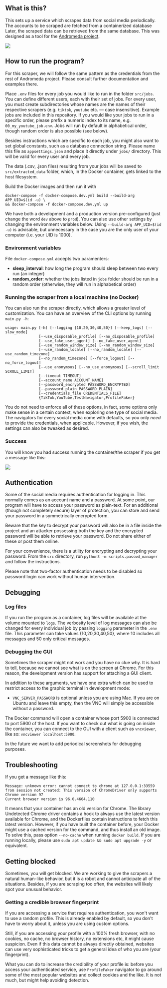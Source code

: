 ## What is this?
This sets up a service which scrapes data from social media periodically.
The accounts to be scraped are fetched from a containerized database
Later, the scraped data can be retrieved from the same database.
This was designed as a tool for the [Andromeda project](https://github.com/Jellyfish-Insights/andromeda).

![](docs/img/data-screenshot.png)

## How to run the program?

For this scraper, we will follow the same pattern as the credentials from the
rest of Andromeda project. Please consult further documentation and examples
there.

Place `.env` files for every job you would like to run in the folder `src/jobs`.
You can define different users, each with their set of jobs. For every user,
you must create subdirectories whose names are the names of their respective
scrapers (e.g. `tiktok`, `youtube` etc. — case insensitive). Example jobs are
included in this repository. If you would like your jobs to run in a specific
order, please prefix a numeric index to its name, e.g. `00_my_youtube_job.env`.
Jobs will run by default in alphabetical order, though random order is also
possible (see below).

Besides instructions which are specific to each job, you might also want to set
global constants, such as a database connection string. Please name this file as
`appsettings.json` and place it directly under `jobs/` directory. This will be
valid for every user and every job.

The data (.csv, .json files) resulting from your jobs will be saved to
`src/extracted_data` folder, which, in the Docker container, gets linked to the
host filesystem.

Build the Docker images and then run it with
```
docker-compose -f docker-compose.dev.yml build --build-arg APP_UID=$(id -u) \
&& docker-compose -f docker-compose.dev.yml up
```

We have both a development and a production version pre-configured (just change the
word `dev` above to `prod`). You can also use other settings by changing the
environment variables below. Using `--build-arg APP_UID=$(id -u)` is advisable,
but unnecessary in the case you are the only user of your computer (i.e. your
UID is 1000).

### Environment variables
File `docker-compose.yml` accepts two paramenters:
- **sleep_interval**: how long the program should sleep between two every
run (an integer)
- **random_order**: whether the jobs listed in `jobs` folder should be run in
a random order (otherwise, they will run in alphabetical order)

### Running the scraper from a local machine (no Docker)

You can also run the scraper directly, which allows a greater level of
customization. You can have an overview of the CLI options by running
`main.py -h`:

```
usage: main.py [-h] [--logging {10,20,30,40,50}] [--keep_logs] [--slow_mode]
               [--use_disposable_profile] [--no_disposable_profile]
               [--use_fake_user_agent] [--no_fake_user_agent]
               [--use_random_window_size] [--no_random_window_size]
               [--use_random_locale] [--no_random_locale] [--use_random_timezone]
               [--no_random_timezone] [--force_logout] [--no_force_logout]
               [--use_anonymous] [--no_use_anonymous] [--scroll_limit SCROLL_LIMIT]
               [--timeout TIMEOUT]
               [--account_name ACCOUNT_NAME]
               [--password_encrypted PASSWORD_ENCRYPTED]
               [--password_plain PASSWORD_PLAIN]
               [--credentials_file CREDENTIALS_FILE]
               {TikTok,YouTube,TestNavigator,ProfileFaker}
```

You do not need to enforce all of these options, in fact, some options only make
sense in a certain context, when exploring one type of social media. The navigators
for every social media come with defaults, so you only _need_ to provide the
credentials, when applicable. However, if you wish, the settings can also be
tweaked as desired.

### Success
You will know you had success running the container/the scraper if you get a 
message like this:

![](docs/img/success.jpeg)

## Authentication
Some of the social media requires authentication for logging in. This normally
comes as an account name and a password. At some point, our program will have
to access your password as plain-text. For an additional (though not completely
secure) layer of protection, you can store and send your password in a
symmetrically encrypted form.

Beware that the key to decrypt your password will also be in a file inside the
project and an attacker possessing both the key and the encrypted password will
be able to retrieve your password. Do not share either of these or post them 
online.

For your convenience, there is a utility for encrypting and decrypting your
password. From the `src` directory, run `python3 -m scripts.passwd_manager`
and follow the instructions.

Please note that two-factor authentication needs to be disabled so password login
can work without human intervention.

## Debugging

### Log files

If you run the program as a container, log files will be available at the volume
mounted to `logs`. The verbosity level of log messages can also be changed
for every individual job by passing `logging` parameter in the `.env` file.
This parameter can take values {10,20,30,40,50}, where 10 includes all messages
and 50 only critical messages.
### Debugging the GUI

Sometimes the scraper might not work and you have no clue why. It is hard to tell,
because we cannot see what is on the screen at Chrome. For this reason, the 
development version has support for attaching a GUI client.

In addition to these arguments, we have one extra which can be used to restrict access
to the graphic terminal in development mode:
- `VNC_SERVER_PASSWORD` is optional unless you are using Mac. If you are on
Ubuntu and leave this empty, then the VNC will simply be accessible without
a password.

The Docker command will open a container whose port 5900 is connected to port
5900 of the host. If you want to check out what is going on inside the container,
you can connect to the GUI with a client such as `vncviewer`, like so:
`vncviewer localhost:5900`.

In the future we want to add periodical screenshots for debugging purposes.

## Troubleshooting

If you get a message like this:
```
Message: unknown error: cannot connect to chrome at 127.0.0.1:33559
from session not created: This version of ChromeDriver only supports Chrome version 97
Current browser version is 96.0.4664.110
```

It means that your container has an old version for Chrome. The library Undetected
Chrome driver contains a hook to always use the latest version available for Chrome,
and the Dockerfiles contain instructions to fetch this latest version. However,
if you have built the container before, your Docker might use a cached version for
the command, and thus install an old image. To solve this, pass option `--no-cache`
when running `docker build`. If you are running locally, please use
`sudo apt update && sudo apt upgrade -y` or equivalent.

## Getting blocked

Sometimes, you will get blocked. We are working to give the scrapers a natural
human-like behavior, but it is a robot and cannot anticipate all of the situations.
Besides, if you are scraping too often, the websites will likely spot your unusual
behavior.
### Getting a credible browser fingerprint

If you are accessing a service that requires authentication, you won't want to
use a random profile. This is already enabled by default, so you don't have to
worry about it, unless you are using custom options.

Still, if you are accessing your profile with a 100% fresh browser, with no 
cookies, no cache, no browser history, no extensions etc, it might cause suspicion.
Even if this data cannot be always directly obtained, websites can use very
sophisticated tricks to get a general idea of who you are (your fingerprint).

What you can do to increase the credibility of your profile is: before you access
your authenticated service, use `ProfileFaker` navigator to go around some of the
most popular websites and collect cookies and the like. It is not much, but might
help avoiding detection.
